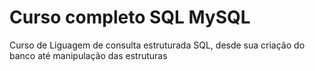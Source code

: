 # Curso completo SQL MySQL
 Curso de Liguagem de consulta estruturada SQL, desde sua criação do banco até manipulação das estruturas
